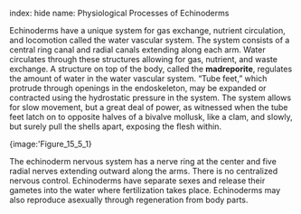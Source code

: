 index: hide
name: Physiological Processes of Echinoderms

Echinoderms have a unique system for gas exchange, nutrient circulation, and locomotion called the water vascular system. The system consists of a central ring canal and radial canals extending along each arm. Water circulates through these structures allowing for gas, nutrient, and waste exchange. A structure on top of the body, called the  **madreporite**, regulates the amount of water in the water vascular system. “Tube feet,” which protrude through openings in the endoskeleton, may be expanded or contracted using the hydrostatic pressure in the system. The system allows for slow movement, but a great deal of power, as witnessed when the tube feet latch on to opposite halves of a bivalve mollusk, like a clam, and slowly, but surely pull the shells apart, exposing the flesh within.


{image:'Figure_15_5_1}
        

The echinoderm nervous system has a nerve ring at the center and five radial nerves extending outward along the arms. There is no centralized nervous control. Echinoderms have separate sexes and release their gametes into the water where fertilization takes place. Echinoderms may also reproduce asexually through regeneration from body parts.
